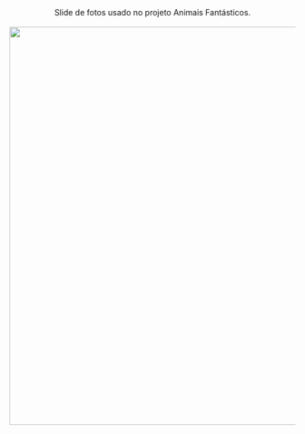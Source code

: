 <div align="center">
Slide de fotos usado no projeto Animais Fantásticos.
</div><br>

<div align="center">
 <img src="https://user-images.githubusercontent.com/92797194/174101192-6fbe7e10-3fef-4c5e-9be7-3a37c726f56d.png" width="700px"/>
</div>
